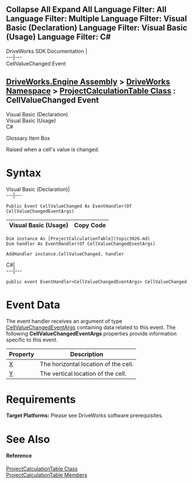 Collapse All Expand All Language Filter: All  Language Filter: Multiple  Language Filter: Visual Basic (Declaration) Language Filter: Visual Basic (Usage) Language Filter: C#  
---  
DriveWorks SDK Documentation  |   
---|---  
CellValueChanged Event   
  
[DriveWorks.Engine Assembly](topic2156.md) > [DriveWorks Namespace](topic2159.md) > [ProjectCalculationTable Class](topic3926.md) : CellValueChanged Event  
---  
  
Visual Basic (Declaration)    
Visual Basic (Usage)    
C# 

Glossary Item Box

Raised when a cell's value is changed. 

# Syntax

Visual Basic (Declaration)|   
---|---  
      
    
    Public Event CellValueChanged As EventHandler(Of CellValueChangedEventArgs)  
  
Visual Basic (Usage)| Copy Code  
---|---  
      
    
    Dim instance As [ProjectCalculationTable](topic3926.md)
    Dim handler As EventHandler(Of CellValueChangedEventArgs)
     
    AddHandler instance.CellValueChanged, handler  
  
C#|   
---|---  
      
    
    public event EventHandler<CellValueChangedEventArgs> CellValueChanged  
  
# Event Data

The event handler receives an argument of type [CellValueChangedEventArgs](topic2479.md) containing data related to this event. The following **CellValueChangedEventArgs** properties provide information specific to this event.

Property| Description  
---|---  
[X](topic2485.md)| The horizontal location of the cell.   
[Y](topic2486.md)| The vertical location of the cell.   
  
# Requirements

**Target Platforms:** Please see DriveWorks software prerequisites.

# See Also

#### Reference

[ProjectCalculationTable Class](topic3926.md)   
[ProjectCalculationTable Members](topic3927.md)


